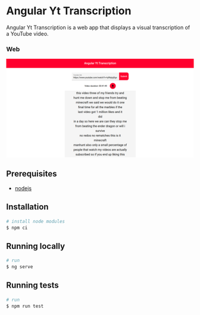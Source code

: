 # Angular Yt Transcription

Angular Yt Transcription is a web app that displays a visual transcription of a YouTube video.

### Web
![angular-yt-transcription](./docs/angular-yt-transcription.png)

## Prerequisites
* [nodejs](https://nodejs.org/en/)

## Installation
```bash
# install node modules
$ npm ci
```

## Running locally
```bash
# run
$ ng serve
```

## Running tests
```bash
# run
$ npm run test
``` 
